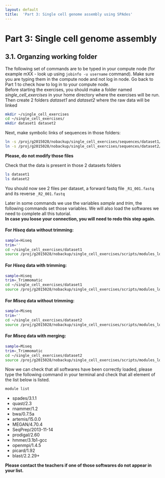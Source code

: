 ```yaml
---
layout: default
title:  'Part 3: Single cell genome assembly using SPAdes'
---
```


# Part 3: Single cell genome assembly

## 3.1. Organzing working folder

The following set of commands are to be typed in your compute node (for example mXX - look up using ```jobinfo -u username``` command). 
Make sure you are typing them in the compute node and not log in node. Go back to Part 1 to check how to log in to your compute node.  
Before starting the exercises, you should make a folder named *single_cell_exercises* in your home directory where the exercises will be run.
Then create 2 folders *dataset1* and *dataset2* where the raw data will be linked

```sh
mkdir ~/single_cell_exercises
cd ~/single_cell_exercises/
mkdir dataset1 dataset2
```

Next, make symbolic links of sequences in those folders:

```sh
ln -s /proj/g2015028/nobackup/single_cell_exercises/sequences/dataset1/* dataset1/
ln -s /proj/g2015028/nobackup/single_cell_exercises/sequences/dataset2/* dataset2/
```
**Please, do not modify those files**

Check that the data is present in those 2 datasets folders

```sh
ls dataset1
ls dataset2
```

You should now see 2 files per dataset, a forward fastq file ```_R1_001.fastq``` and its reverse ```_R2_001.fastq```  

Later in some commands we use the variables *sample* and *trim*, the following commands set those variables. 
We will also load the softwares we need to complete all this tutorial.  
**In case you loose your connection, you will need to redo this step again.**  

#### For *Hiseq* data without trimming:
```sh
sample=Hiseq
trim=''
cd ~/single_cell_exercises/dataset1
source /proj/g2015028/nobackup/single_cell_exercises/scripts/modules_load
```

#### For *Hiseq* data with trimming:
```sh
sample=Hiseq
trim=_Trimmomatic
cd ~/single_cell_exercises/dataset1
source /proj/g2015028/nobackup/single_cell_exercises/scripts/modules_load
```

#### For *Miseq* data without trimming:
```sh
sample=Miseq
trim=''
cd ~/single_cell_exercises/dataset2
source /proj/g2015028/nobackup/single_cell_exercises/scripts/modules_load
```

#### For *Miseq* data with merging:
```sh
sample=Miseq
trim=_Trimmomatic
cd ~/single_cell_exercises/dataset2
source /proj/g2015028/nobackup/single_cell_exercises/scripts/modules_load
```

Now we can check that all softwares have been correctly loaded, please type the following command in your terminal and check that all element of the list below is listed.  

```sh
module list
```

* spades/3.1.1
* quast/2.3
* rnammer/1.2
* bwa/0.7.5a
* artemis/15.0.0
* MEGAN/4.70.4
* SeqPrep/2013-11-14
* prodigal/2.60
* hmmer/3.1b1-gcc
* openmpi/1.4.5
* picard/1.92
* blast/2.2.29+

**Please contact the teachers if one of those softwares do not appear in your list.**
